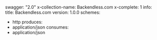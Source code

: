 swagger: "2.0"
x-collection-name: Backendless.com
x-complete: 1
info:
  title: Backendless.com
  version: 1.0.0
schemes:
- http
produces:
- application/json
consumes:
- application/json